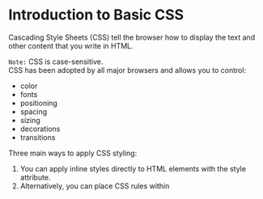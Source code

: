 # Introduction to Basic CSS
Cascading Style Sheets (CSS) tell the browser how to display the text and other content that you write in HTML.

`Note:` CSS is case-sensitive. <br>
CSS has been adopted by all major browsers and allows you to control:
* color
* fonts
* positioning
* spacing
* sizing
* decorations
* transitions

Three main ways to apply CSS styling:
<ol>
 <li>You can apply inline styles directly to HTML elements with the style attribute. </li>
 <li>Alternatively, you can place CSS rules within <style> tags in an HTML document. </li>
 <li>Finally, you can write CSS rules in an external style sheet, then reference that file in the HTML document.</li> 
</ol>

 Even though the first two options have their use cases, **most developers prefer external style sheets because they keep the styles separate from the HTML elements**. This improves the readability and reusability of your code. <br><br>

 The idea behind CSS is that you can use a selector to target an HTML element in the DOM (Document Object Model) and then apply a variety of attributes to that element to change the way it is displayed on the page.<br>

In this section, see how adding CSS styles to the elements of CatPhotoApp can change it from simple text to something more.
<ol>
<li>Change the Color of Texts</li>
<li>Use CSS Selectors to Style Elements</li>
<li>Use a CSS Class to Style an Element</li>
<li>Style Multiple Elements with a CSS Class</li>
<li>Change the Font Size of an Element</li>
<li>Set the Font Family of an Element</li>
<li>Import a Google Font</li>
<li>Specify How Fonts Should Degrade</li>
<li>Size Your Images</li>
<li>Add Borders Around Your Elements</li>
<li>Add Rounded Corners with border-radius</li>
<li>Make Circular Images with a border-radius</li>
<li>Give a Background Color to a div Element</li>
<li>Set the id of an Element</li>
<li>Use an id Attribute to Style an Element</li>
<li>Adjust the Padding of an Element</li>
<li>Adjust the Margin of an Element</li>
<li>Add a Negative Margin to an Element</li>
<li>Add Different Padding to Each Side of an Element</li>
<li>Add Different Margins to Each Side of an Element</li>
<li>Use Clockwise Notation to Specify the Padding of an Element</li>
<li>Use Clockwise Notation to Specify the Margin of an Element</li>
<li>Use Attribute Selectors to Style Elements</li>
<li>Understand Absolute versus Relative Units</li>
<li>Style the HTML Body Element</li>
<li>Inherit Styles from the Body Element</li>
<li>Prioritize One Style Over Another</li>
<li>Override Styles in Subsequent CSS</li>
<li>Override Class Declarations by Styling ID Attributes</li>
<li>Override Class Declarations with Inline Styles</li>
<li>Override All Other Styles by using Important</li>
<li>Use Hex Code for Specific Colors</li>
<li>Use Hex Code to Mix Colors</li>
<li>Use Abbreviated Hex Code</li>
<li>Use RGB values to Color Elements</li>
<li>Use RGB to Mix Colors</li>
<li>Use CSS Variables to change several elements at once</li>
<li>Create a custom CSS Variable</li>
<li>Use a custom CSS Variable</li>
<li>Attach a Fallback value to a CSS Variable</li>
<li>Improve Compatibility with Browser Fallbacks</li>
<li>Inherit CSS Variables</li>
<li>Change a variable for a specific area</li>
<li>Use a media query to change a variable</li>
</ol>
